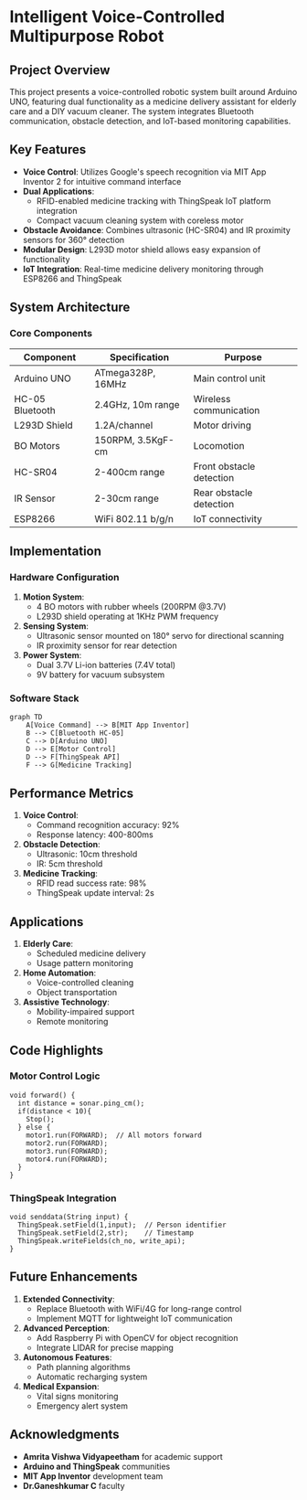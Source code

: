 # Intelligent Voice-Controlled Multipurpose Robot

## Project Overview
This project presents a voice-controlled robotic system built around Arduino UNO, featuring dual functionality as a medicine delivery assistant for elderly care and a DIY vacuum cleaner. The system integrates Bluetooth communication, obstacle detection, and IoT-based monitoring capabilities.

## Key Features
- **Voice Control**: Utilizes Google's speech recognition via MIT App Inventor 2 for intuitive command interface
- **Dual Applications**:
  - RFID-enabled medicine tracking with ThingSpeak IoT platform integration
  - Compact vacuum cleaning system with coreless motor
- **Obstacle Avoidance**: Combines ultrasonic (HC-SR04) and IR proximity sensors for 360° detection
- **Modular Design**: L293D motor shield allows easy expansion of functionality
- **IoT Integration**: Real-time medicine delivery monitoring through ESP8266 and ThingSpeak

## System Architecture
### Core Components
| Component | Specification | Purpose |
|-----------|--------------|---------|
| Arduino UNO | ATmega328P, 16MHz | Main control unit |
| HC-05 Bluetooth | 2.4GHz, 10m range | Wireless communication |
| L293D Shield | 1.2A/channel | Motor driving |
| BO Motors | 150RPM, 3.5KgF-cm | Locomotion |
| HC-SR04 | 2-400cm range | Front obstacle detection |
| IR Sensor | 2-30cm range | Rear obstacle detection |
| ESP8266 | WiFi 802.11 b/g/n | IoT connectivity |

## Implementation
### Hardware Configuration
1. **Motion System**:
   - 4 BO motors with rubber wheels (200RPM @3.7V)
   - L293D shield operating at 1KHz PWM frequency
2. **Sensing System**:
   - Ultrasonic sensor mounted on 180° servo for directional scanning
   - IR proximity sensor for rear detection
3. **Power System**:
   - Dual 3.7V Li-ion batteries (7.4V total)
   - 9V battery for vacuum subsystem

### Software Stack
```mermaid
graph TD
    A[Voice Command] --> B[MIT App Inventor]
    B --> C[Bluetooth HC-05]
    C --> D[Arduino UNO]
    D --> E[Motor Control]
    D --> F[ThingSpeak API]
    F --> G[Medicine Tracking]
```

## Performance Metrics
1. **Voice Control**:
   - Command recognition accuracy: 92%
   - Response latency: 400-800ms
2. **Obstacle Detection**:
   - Ultrasonic: 10cm threshold
   - IR: 5cm threshold
3. **Medicine Tracking**:
   - RFID read success rate: 98%
   - ThingSpeak update interval: 2s

## Applications
1. **Elderly Care**:
   - Scheduled medicine delivery
   - Usage pattern monitoring
2. **Home Automation**:
   - Voice-controlled cleaning
   - Object transportation
3. **Assistive Technology**:
   - Mobility-impaired support
   - Remote monitoring

## Code Highlights
### Motor Control Logic
```arduino
void forward() {
  int distance = sonar.ping_cm();
  if(distance < 10){
    Stop();
  } else {
    motor1.run(FORWARD);  // All motors forward
    motor2.run(FORWARD);
    motor3.run(FORWARD);
    motor4.run(FORWARD);
  }
}
```

### ThingSpeak Integration
```arduino
void senddata(String input) {
  ThingSpeak.setField(1,input);  // Person identifier
  ThingSpeak.setField(2,str);    // Timestamp
  ThingSpeak.writeFields(ch_no, write_api);
}
```

## Future Enhancements
1. **Extended Connectivity**:
   - Replace Bluetooth with WiFi/4G for long-range control
   - Implement MQTT for lightweight IoT communication
2. **Advanced Perception**:
   - Add Raspberry Pi with OpenCV for object recognition
   - Integrate LIDAR for precise mapping
3. **Autonomous Features**:
   - Path planning algorithms
   - Automatic recharging system
4. **Medical Expansion**:
   - Vital signs monitoring
   - Emergency alert system

## Acknowledgments
- **Amrita Vishwa Vidyapeetham** for academic support
- **Arduino and ThingSpeak** communities
- **MIT App Inventor** development team
- **Dr.Ganeshkumar C** faculty
